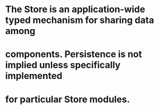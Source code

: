 # The Store is an application-wide typed mechanism for sharing data among 
# components. Persistence is not implied unless specifically implemented 
# for particular Store modules.
